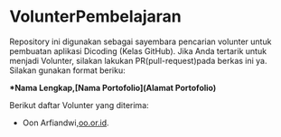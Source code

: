 # VolunterPembelajaran

Repository ini digunakan sebagai sayembara pencarian volunter untuk pembuatan aplikasi Dicoding (Kelas GitHub). Jika Anda tertarik untuk menjadi Volunter, silakan lakukan PR(pull-request)pada berkas ini ya. Silakan gunakan format beriku:  

**\*Nama Lengkap,[Nama Portofolio](Alamat Portofolio)**


Berikut daftar Volunter yang diterima:
* Oon Arfiandwi,[oo.or.id](https://oo.or.id).
